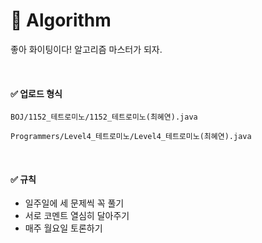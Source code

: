 # :bell: Algorithm

좋아 화이팅이다! 알고리즘 마스터가 되자.

<br>

#### :white_check_mark: 업로드 형식

`BOJ/1152_테트로미노/1152_테트로미노(최혜연).java`

`Programmers/Level4_테트로미노/Level4_테트로미노(최혜연).java`

<br>

#### :white_check_mark: 규칙

+ 일주일에 세 문제씩 꼭 풀기
+ 서로 코멘트 열심히 달아주기
+ 매주 월요일 토론하기

<br>

